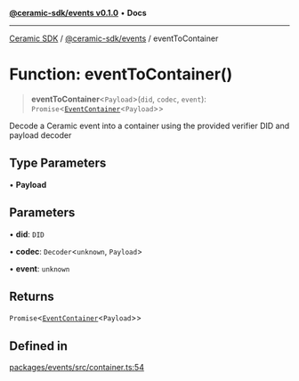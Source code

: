 [**@ceramic-sdk/events v0.1.0**](../README.md) • **Docs**

***

[Ceramic SDK](../../../README.md) / [@ceramic-sdk/events](../README.md) / eventToContainer

# Function: eventToContainer()

> **eventToContainer**\<`Payload`\>(`did`, `codec`, `event`): `Promise`\<[`EventContainer`](../type-aliases/EventContainer.md)\<`Payload`\>\>

Decode a Ceramic event into a container using the provided verifier DID and payload decoder

## Type Parameters

• **Payload**

## Parameters

• **did**: `DID`

• **codec**: `Decoder`\<`unknown`, `Payload`\>

• **event**: `unknown`

## Returns

`Promise`\<[`EventContainer`](../type-aliases/EventContainer.md)\<`Payload`\>\>

## Defined in

[packages/events/src/container.ts:54](https://github.com/ceramicstudio/ceramic-sdk/blob/945faad9ebf96fe9133cf555c12887003aaa32e5/packages/events/src/container.ts#L54)
